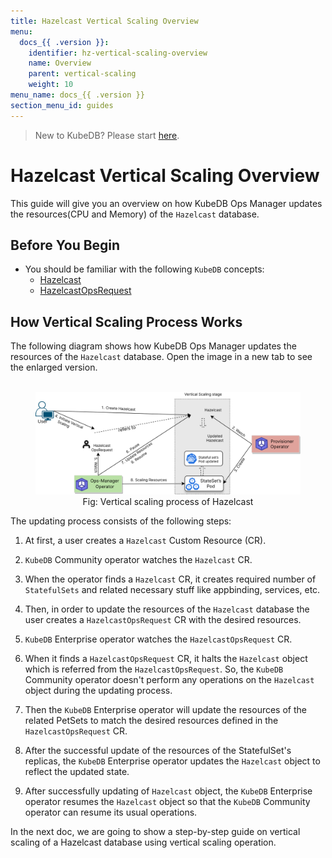 ```yaml
---
title: Hazelcast Vertical Scaling Overview
menu:
  docs_{{ .version }}:
    identifier: hz-vertical-scaling-overview
    name: Overview
    parent: vertical-scaling
    weight: 10
menu_name: docs_{{ .version }}
section_menu_id: guides
---
```


> New to KubeDB? Please start [here](/docs/README.md).

# Hazelcast Vertical Scaling Overview

This guide will give you an overview on how KubeDB Ops Manager updates the resources(CPU and Memory) of the `Hazelcast` database.

## Before You Begin

- You should be familiar with the following `KubeDB` concepts:
  - [Hazelcast](/docs/guides/hazelcast/concepts/hazelcast.md)
  - [HazelcastOpsRequest](/docs/guides/hazelcast/concepts/hazelcast-opsrequest.md)

## How Vertical Scaling Process Works

The following diagram shows how KubeDB Ops Manager updates the resources of the `Hazelcast` database. Open the image in a new tab to see the enlarged version.

<figure align="center">
      <img alt="Vertical scaling process of Hazelcast" src="/docs/images/day-2-operation/hazelcast/hz-vertical-scaling.svg">
<figcaption align="center">Fig: Vertical scaling process of Hazelcast</figcaption>
</figure>

The updating process consists of the following steps:

1. At first, a user creates a `Hazelcast` Custom Resource (CR).

2. `KubeDB` Community operator watches the `Hazelcast` CR.

3. When the operator finds a `Hazelcast` CR, it creates required number of `StatefulSets` and related necessary stuff like appbinding, services, etc.

4. Then, in order to update the resources of the `Hazelcast` database the user creates a `HazelcastOpsRequest` CR with the desired resources.

5. `KubeDB` Enterprise operator watches the `HazelcastOpsRequest` CR.

6. When it finds a `HazelcastOpsRequest` CR, it halts the `Hazelcast` object which is referred from the `HazelcastOpsRequest`. So, the `KubeDB` Community operator doesn't perform any operations on the `Hazelcast` object during the updating process.

7. Then the `KubeDB` Enterprise operator will update the resources of the related PetSets to match the desired resources defined in the `HazelcastOpsRequest` CR.

8. After the successful update of the resources of the StatefulSet's replicas, the `KubeDB` Enterprise operator updates the `Hazelcast` object to reflect the updated state.

9. After successfully updating of `Hazelcast` object, the `KubeDB` Enterprise operator resumes the `Hazelcast` object so that the `KubeDB` Community operator can resume its usual operations.

In the next doc, we are going to show a step-by-step guide on vertical scaling of a Hazelcast database using vertical scaling operation.
